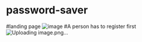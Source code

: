 ﻿# password-saver
 #landing page
![image](https://github.com/user-attachments/assets/e1864040-d959-4fa7-b1a0-db6f7e456d5a)
#A person has to register first
![Uploading image.png…]()

